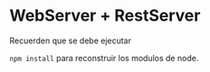 # WebServer + RestServer

Recuerden que se debe ejecutar

```npm install``` para reconstruir los modulos de node.